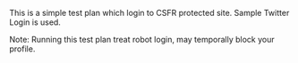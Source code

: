 This is a simple test plan which login to CSFR protected site.
Sample Twitter Login is used.

Note:
Running this test plan treat robot login, may temporally block your profile.
